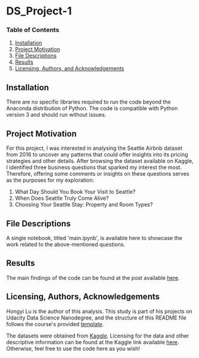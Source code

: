 # DS_Project-1

### Table of Contents

1. [Installation](#installation)
2. [Project Motivation](#motivation)
3. [File Descriptions](#files)
4. [Results](#results)
5. [Licensing, Authors, and Acknowledgements](#licensing)

## Installation <a name="installation"></a>

There are no specific libraries required to run the code beyond the Anaconda distribution of Python. The code is compatible with Python version 3 and should run without issues.

## Project Motivation<a name="motivation"></a>

For this project, I was interested in analysing the Seattle Airbnb dataset from 2016 to uncover any patterns that could offer insights into its pricing strategies and other details. After browsing the dataset available on Kaggle, I identified three business questions that sparked my interest the most. Therefore, offering some comments or insights on these questions serves as the purposes for my exploration:

1. What Day Should You Book Your Visit to Seattle? 
2. When Does Seattle Truly Come Alive?
3. Choosing Your Seattle Stay: Property and Room Types? 

## File Descriptions <a name="files"></a>

A single notebook, titled 'main.ipynb', is available here to showcase the work related to the above-mentioned questions.

## Results<a name="results"></a>

The main findings of the code can be found at the post available [here](https://medium.com/@hongyiluu/when-to-book-and-where-to-stay-analysing-seattles-airbnb-trends-04d34b76017b).

## Licensing, Authors, Acknowledgements<a name="licensing"></a>

Hongyi Lu is the author of this analysis. This study is part of his projects on Udacity Data Science Nanodegree, and the structure of this README file follows the course's provided [template](https://github.com/jjrunner/stackoverflow/blob/master/README.md). 

The datasets were obtained from [Kaggle](https://www.kaggle.com/datasets/airbnb/seattle). Licensing for the data and other descriptive information can be found at the Kaggle link available [here](https://www.kaggle.com/datasets/airbnb/seattle). Otherwise, feel free to use the code here as you wish! 
